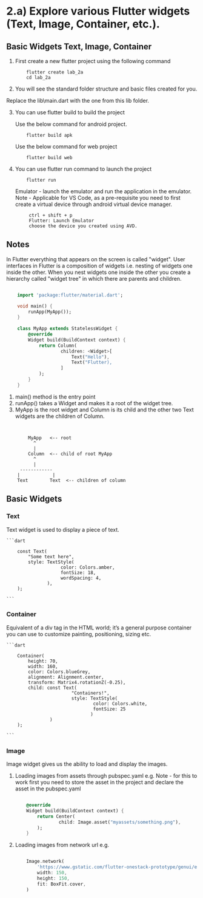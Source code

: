 # 2.a) Explore various Flutter widgets (Text, Image, Container, etc.).

## Basic Widgets Text, Image, Container

1. First create a new flutter project using the following command 

    ```
        flutter create lab_2a 
        cd lab_2a
    ```

2. You will see the standard folder structure and basic files created for you.

Replace the lib\main.dart with the one from this lib folder.

3. You can use flutter build to build the project 

    Use the below command for android project.
    ```
        flutter build apk 

    ```
    Use the below command for web project
    ```
        flutter build web
    ```

4. You can use flutter run command to launch the project 

    ```
        flutter run
    ```

   Emulator - launch the emulator and run the application in the emulator.
   Note - Applicable for VS Code, as a pre-requisite you need to 
   first create a virtual device through android virtual device manager.
   ``` 
        ctrl + shift + p
        Flutter: Launch Emulator 
        choose the device you created using AVD.
   ```


## Notes 

In Flutter everything that appears on the screen is called "widget". User interfaces in Flutter is a
composition of widgets i.e. nesting of widgets one inside the other. When you nest widgets one inside the other you create a hierarchy called "widget tree" in which there are parents and children.

```dart

    import 'package:flutter/material.dart';

    void main() {
        runApp(MyApp());
    }
    
    class MyApp extends StatelessWidget {
        @override
        Widget build(BuildContext context) {
            return Column(
                    children: <Widget>[
                        Text("Hello"),
                        Text("Flutter),
                    ]
            );
        }
    }
```

1. main() method is the entry point 
2. runApp() takes a Widget and makes it a root of the widget tree.
3. MyApp is the root widget and Column is its child and the other two Text widgets are the children of Column.

```State in the first screen (like _counter) is preserved when navigating away and back.


        MyApp   <-- root
          ^
          |
        Column  <-- child of root MyApp
          ^
          |
     ------------
    |            |
    Text        Text  <-- children of column

```

## Basic Widgets

### Text

Text widget is used to display a piece of text.

    ```dart

        const Text(
            "Some text here",
            style: TextStyle(
                        color: Colors.amber,
                        fontSize: 18,
                        wordSpacing: 4,
                   ),
        );

    ```

### Container 

Equivalent of a div tag in the HTML world; it’s a general purpose container you can use to customize painting, positioning, sizing etc.

    ```dart

        Container(
            height: 70,
            width: 160,
            color: Colors.blueGrey,
            alignment: Alignment.center,
            transform: Matrix4.rotationZ(-0.25),
            child: const Text(
                            "Containers!",
                            style: TextStyle(
                                    color: Colors.white,
                                    fontSize: 25
                                   )
                    )
        );

    ```

### Image 

Image widget gives us the ability to load and display the images. 

1. Loading images from assets through pubspec.yaml e.g.
   Note - for this to work first you need to store the asset in the project and declare the asset in the pubspec.yaml
   
    ```dart

        @override
        Widget build(BuildContext context) {
            return Center(
                    child: Image.asset("myassets/something.png"),
            );
        }

    ```
2. Loading images from network url e.g.

    ```dart

        Image.network(
            'https://www.gstatic.com/flutter-onestack-prototype/genui/example_1.jpg',
            width: 150,
            height: 150,
            fit: BoxFit.cover,
        )
        
    ```


